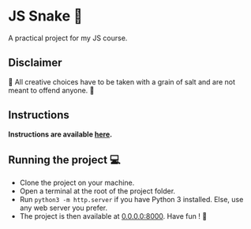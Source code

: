 # JS Snake 🐍
A practical project for my JS course.

## Disclaimer

🛑 All creative choices have to be taken with a grain of salt and are not meant to offend anyone. 🛑

## Instructions 

**Instructions are available [here](https://perso.liris.cnrs.fr/pierre-antoine.champin/enseignement/intro-js/s6.html).**

## Running the project 💻

* Clone the project on your machine.
* Open a terminal at the root of the project folder.
* Run `python3 -m http.server` if you have Python 3 installed. Else, use any web server you prefer. 
* The project is then available at [0.0.0.0:8000](0.0.0.0:8000). Have fun ! 🐍